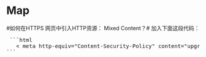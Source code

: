 # Map

#如何在HTTPS 网页中引入HTTP资源： Mixed Content？#
加入下面这段代码：
<pre>
 ```html
   < meta http-equiv="Content-Security-Policy" content="upgrade-insecure-requests" />
```
</pre>  
